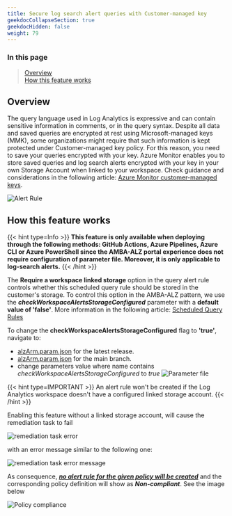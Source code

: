 ```yaml
---
title: Secure log search alert queries with Customer-managed key
geekdocCollapseSection: true
geekdocHidden: false
weight: 79
---
```


### In this page

> [Overview](../Customer_managed_key_for_log_search_alerts#overview) </br>
> [How this feature works](../Customer_managed_key_for_log_search_alerts#how-this-feature-works) </br>

## Overview

The query language used in Log Analytics is expressive and can contain sensitive information in comments, or in the query syntax. Despite all data and saved queries are encrypted at rest using Microsoft-managed keys (MMK), some organizations might require that such information is kept protected under Customer-managed key policy. For this reason, you need to save your queries encrypted with your key. Azure Monitor enables you to store saved queries and log search alerts encrypted with your key in your own Storage Account when linked to your workspace. Check guidance and considerations in the following article: [Azure Monitor customer-managed keys](https://learn.microsoft.com/en-us/azure/azure-monitor/logs/customer-managed-keys?tabs=portal).

![Alert Rule](../../media/cmk_alertrule.png)

## How this feature works

{{< hint type=Info >}}
**This feature is only available when deploying through the following methods: GitHub Actions, Azure Pipelines, Azure CLI or Azure PowerShell since the AMBA-ALZ portal experience does not require configuration of parameter file. Moreover, it is only applicable to log-search alerts.**
{{< /hint >}}

The **Require a workspace linked storage** option in the query alert rule controls whether this scheduled query rule should be stored in the customer's storage. To control this option in the AMBA-ALZ pattern, we use the ***checkWorkspaceAlertsStorageConfigured*** parameter with a **default value of 'false'**. More information in the following article: [Scheduled Query Rules](https://learn.microsoft.com/en-us/azure/templates/microsoft.insights/scheduledqueryrules?pivots=deployment-language-bicep)

To change the **checkWorkspaceAlertsStorageConfigured** flag to **'true'**, navigate to:

- [alzArm.param.json](https://github.com/azure/azure-monitor-baseline-alerts/blob/2025-03-03/patterns/alz/alzArm.param.json) for the latest release.
- [alzArm.param.json](https://github.com/azure/azure-monitor-baseline-alerts/blob/main/patterns/alz/alzArm.param.json) for the main branch.
- change parameters value where name contains *checkWorkspaceAlertsStorageConfigured* to *true*
  ![Parameter file](../../media/cmk_parameter.png)

{{< hint type=IMPORTANT >}}
An alert rule won't be created if the Log Analytics workspace doesn't have a configured linked storage account.
{{< /hint >}}

Enabling this feature without a linked storage account, will cause the remediation task to fail

  ![remediation task error](../../media/cmk_remediation_task_error.png)

with an error message similar to the following one:

  ![remediation task error message](../../media/cmk_remediation_task_error_message.png)

As consequence, <ins>***no alert rule for the given policy will be created***</ins> and the corresponding policy definition will show as ***Non-compliant***. See the image below

  ![Policy compliance](../../media/cmk_alert_rule_error.png)
